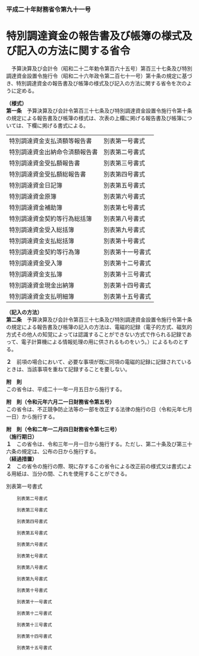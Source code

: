 ### 平成二十年財務省令第九十一号  
# 特別調達資金の報告書及び帳簿の様式及び記入の方法に関する省令  
　予算決算及び会計令（昭和二十二年勅令第百六十五号）第百三十七条及び特別調達資金設置令施行令（昭和二十六年政令第二百七十一号）第十条の規定に基づき、特別調達資金の報告書及び帳簿の様式及び記入の方法に関する省令を次のように定める。  
  
**（様式）**  
**第一条**　予算決算及び会計令第百三十七条及び特別調達資金設置令施行令第十条の規定による報告書及び帳簿の様式は、次表の上欄に掲げる報告書及び帳簿については、下欄に掲げる書式による。  

|||  
| --- | --- |  
|特別調達資金支払済額等報告書|別表第一号書式|  
|特別調達資金出納命令済額報告書|別表第二号書式|  
|特別調達資金受払額報告書|別表第三号書式|  
|特別調達資金受払額総報告書|別表第四号書式|  
|特別調達資金日記簿|別表第五号書式|  
|特別調達資金原簿|別表第六号書式|  
|特別調達資金補助簿|別表第七号書式|  
|特別調達資金契約等行為総括簿|別表第八号書式|  
|特別調達資金受入総括簿|別表第九号書式|  
|特別調達資金支払総括簿|別表第十号書式|  
|特別調達資金契約等行為簿|別表第十一号書式|  
|特別調達資金受入簿|別表第十二号書式|  
|特別調達資金支払簿|別表第十三号書式|  
|特別調達資金現金出納簿|別表第十四号書式|  
|特別調達資金支払明細簿|別表第十五号書式|  
  
  
**（記入の方法）**  
**第二条**　予算決算及び会計令第百三十七条及び特別調達資金設置令施行令第十条の規定による報告書及び帳簿の記入の方法は、電磁的記録（電子的方式、磁気的方式その他人の知覚によっては認識することができない方式で作られる記録であって、電子計算機による情報処理の用に供されるものをいう。）によるものとする。  
  
**２**　前項の場合において、必要な事項が既に同項の電磁的記録に記録されているときは、当該事項を重ねて記録することを要しない。  
  
**附　則**  
この省令は、平成二十一年一月五日から施行する。  
  
**附　則（令和元年六月二一日財務省令第五号）**  
この省令は、不正競争防止法等の一部を改正する法律の施行の日（令和元年七月一日）から施行する。  
  
**附　則（令和二年一二月四日財務省令第七三号）**  
**（施行期日）**  
**１**　この省令は、令和三年一月一日から施行する。ただし、第二十条及び第三十六条の規定は、公布の日から施行する。  
**（経過措置）**  
**２**　この省令の施行の際、現に存するこの省令による改正前の様式又は書式による用紙は、当分の間、これを使用することができる。  
  
別表第一号書式
          
        別表第二号書式
          
        別表第三号書式
          
        別表第四号書式
          
        別表第五号書式
          
        別表第六号書式
          
        別表第七号書式
          
        別表第八号書式
          
        別表第九号書式
          
        別表第十号書式
          
        別表第十一号書式
          
        別表第十二号書式
          
        別表第十三号書式
          
        別表第十四号書式
          
        別表第十五号書式
          
        